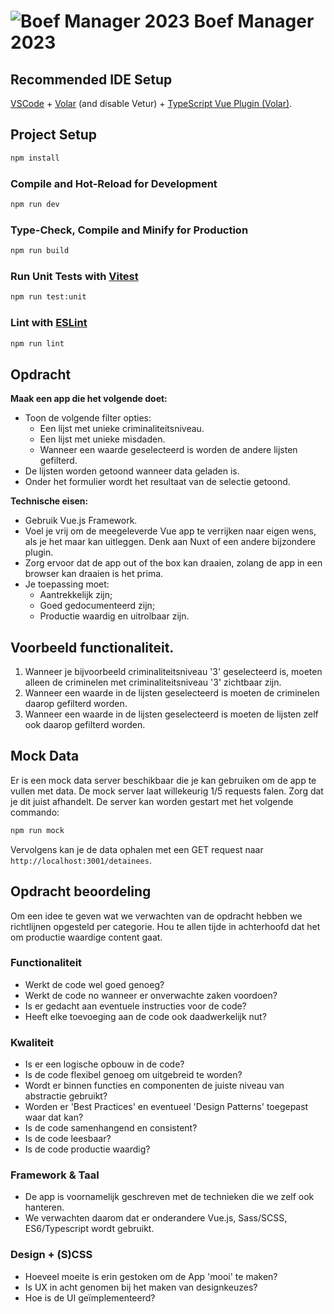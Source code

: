 # ![Boef Manager 2023](https://img.icons8.com/ios-glyphs/25/000000/bandit.png) Boef Manager 2023

## Recommended IDE Setup

[VSCode](https://code.visualstudio.com/) + [Volar](https://marketplace.visualstudio.com/items?itemName=Vue.volar) (and disable Vetur) + [TypeScript Vue Plugin (Volar)](https://marketplace.visualstudio.com/items?itemName=Vue.vscode-typescript-vue-plugin).

## Project Setup

```sh
npm install
```

### Compile and Hot-Reload for Development

```sh
npm run dev
```

### Type-Check, Compile and Minify for Production

```sh
npm run build
```

### Run Unit Tests with [Vitest](https://vitest.dev/)

```sh
npm run test:unit
```

### Lint with [ESLint](https://eslint.org/)

```sh
npm run lint
```

## Opdracht

**Maak een app die het volgende doet:**

- Toon de volgende filter opties:
  - Een lijst met unieke criminaliteitsniveau.
  - Een lijst met unieke misdaden.
  - Wanneer een waarde geselecteerd is worden de andere lijsten gefilterd.
- De lijsten worden getoond wanneer data geladen is.
- Onder het formulier wordt het resultaat van de selectie getoond.

**Technische eisen:**

- Gebruik Vue.js Framework.
- Voel je vrij om de meegeleverde Vue app te verrijken naar eigen wens, als je het maar kan uitleggen. Denk aan Nuxt of een andere bijzondere plugin.
- Zorg ervoor dat de app out of the box kan draaien, zolang de app in een browser kan draaien is het prima.
- Je toepassing moet:
  - Aantrekkelijk zijn;
  - Goed gedocumenteerd zijn;
  - Productie waardig en uitrolbaar zijn.

## Voorbeeld functionaliteit.

1. Wanneer je bijvoorbeeld criminaliteitsniveau '3' geselecteerd is, moeten alleen de criminelen met criminaliteitsniveau '3' zichtbaar zijn.
2. Wanneer een waarde in de lijsten geselecteerd is moeten de criminelen daarop gefilterd worden.
3. Wanneer een waarde in de lijsten geselecteerd is moeten de lijsten zelf ook daarop gefilterd worden.

## Mock Data

Er is een mock data server beschikbaar die je kan gebruiken om de app te vullen met data. De mock server laat willekeurig 1/5 requests falen. Zorg dat je dit juist afhandelt. De server kan worden gestart met het volgende commando:

```sh
npm run mock
```

Vervolgens kan je de data ophalen met een GET request naar `http://localhost:3001/detainees`.

## Opdracht beoordeling

Om een idee te geven wat we verwachten van de opdracht hebben we richtlijnen opgesteld per categorie. Hou te allen tijde in achterhoofd dat het om productie waardige content gaat.

### Functionaliteit

- Werkt de code wel goed genoeg?
- Werkt de code no wanneer er onverwachte zaken voordoen?
- Is er gedacht aan eventuele instructies voor de code?
- Heeft elke toevoeging aan de code ook daadwerkelijk nut?

### Kwaliteit

- Is er een logische opbouw in de code?
- Is de code flexibel genoeg om uitgebreid te worden?
- Wordt er binnen functies en componenten de juiste niveau van abstractie gebruikt?
- Worden er 'Best Practices' en eventueel 'Design Patterns' toegepast waar dat kan?
- Is de code samenhangend en consistent?
- Is de code leesbaar?
- Is de code productie waardig?

### Framework & Taal

- De app is voornamelijk geschreven met de technieken die we zelf ook hanteren.
- We verwachten daarom dat er onderandere Vue.js, Sass/SCSS, ES6/Typescript wordt gebruikt.

### Design + (S)CSS

- Hoeveel moeite is erin gestoken om de App 'mooi' te maken?
- Is UX in acht genomen bij het maken van designkeuzes?
- Hoe is de UI geïmplementeerd?
